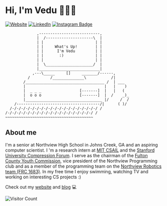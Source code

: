 # Hi, I'm Vedu 🏄🏽‍♂️
[![Website](https://img.shields.io/badge/Website-vmallela.com-informational?style=flat-square&logo=jekyll&logoColor=white)](https://www.vmallela.com)
[![LinkedIn](https://img.shields.io/badge/LinkedIn-vmallela-informational?style=flat-square&logo=linkedin&logoColor=white)](https://www.linkedin.com/in/vedu-mallela-a9aaa5162/)
[![Instagram Badge](https://img.shields.io/badge/-vedu_mallela-blue?style=flat-square&logo=instagram&logoColor=white&link=https://instagram.com/kanna6501/)](https://instagram.com/vedu_mallela)
```
              ,---------------------------,
              |  /---------------------\  |
              | |                       | |
              | |     What's Up!        | |
              | |      I'm Vedu         | |
              | |       :)              | |
              | |                       | |
              |  \_____________________/  |
              |___________________________|
            ,---\_____     []     _______/------,
          /         /______________\           /|
        /___________________________________ /  | ___
        |                                   |   |    )
        |  _ _ _                 [-------]  |   |   (
        |  o o o                 [-------]  |  /    _)_
        |__________________________________ |/     /  /
    /-------------------------------------/|      ( )/
  /-/-/-/-/-/-/-/-/-/-/-/-/-/-/-/-/-/-/-/ /
/-/-/-/-/-/-/-/-/-/-/-/-/-/-/-/-/-/-/-/ /
~~~~~~~~~~~~~~~~~~~~~~~~~~~~~~~~~~~~~~~
```
## About me
I'm a senior at Northview High School in Johns Creek, GA and an aspiring computer scientist. I 'm a research intern at [MIT CSAIL](https://csail.mit.edu) and the [Stanford University Compression Forum](https://stanford.edu). I serve as the chairman of the [Fulton County Youth Commission](https://www.fultoncountyga.gov/services/youth/youth-commission), vice president of the Northview Programming club and as a member of the programming team on the [Northview Robotics team (FRC 1683)](https://www.technotitans.org/). In my free time I enjoy swimming, watching TV and working on interesting CS projects :)

Check out my [website](https://www.vmallela.com) and [blog](https://blog.vmallela.com) 💻



![Visitor Count](https://profile-counter.glitch.me/vmallela0/count.svg)
